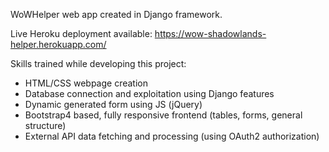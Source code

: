 WoWHelper web app created in Django framework.

Live Heroku deployment available: https://wow-shadowlands-helper.herokuapp.com/

Skills trained while developing this project:

- HTML/CSS webpage creation
- Database connection and exploitation using Django features
- Dynamic generated form using JS (jQuery)
- Bootstrap4 based, fully responsive frontend (tables, forms, general structure)
- External API data fetching and processing (using OAuth2 authorization)
